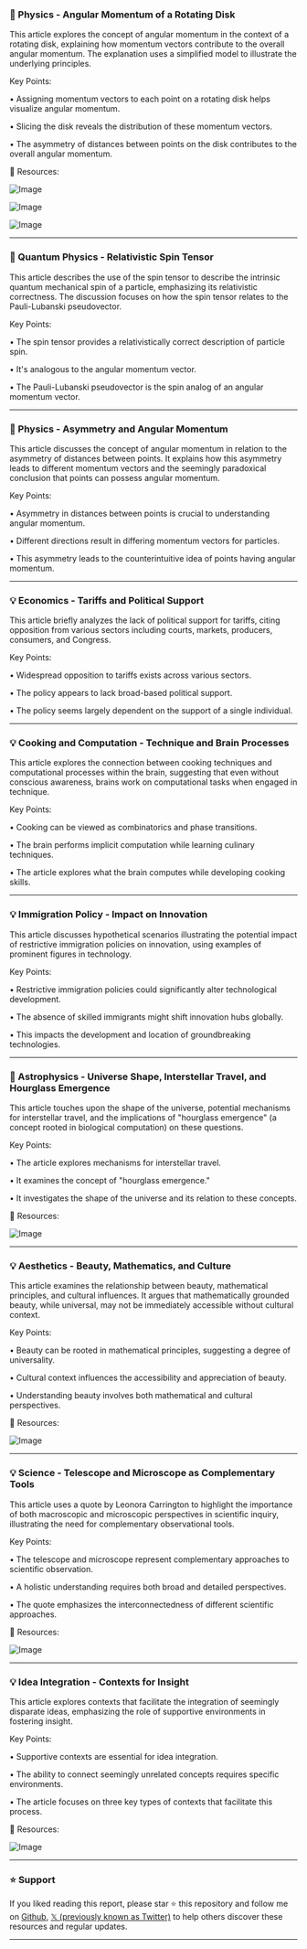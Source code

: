 ### 🤖 Physics - Angular Momentum of a Rotating Disk

This article explores the concept of angular momentum in the context of a rotating disk, explaining how momentum vectors contribute to the overall angular momentum.  The explanation uses a simplified model to illustrate the underlying principles.

Key Points:

• Assigning momentum vectors to each point on a rotating disk helps visualize angular momentum.


• Slicing the disk reveals the distribution of these momentum vectors.


• The asymmetry of distances between points on the disk contributes to the overall angular momentum.


🔗 Resources:

![Image](https://pbs.twimg.com/media/GsHXjCaXUAE3NJh?format=jpg&name=small)

![Image](https://pbs.twimg.com/media/GsHXn5SXoAAGRdr?format=png&name=small)

![Image](https://pbs.twimg.com/media/GsBuzCRXYAAhxm3?format=jpg&name=240x240)


---
### 🤖 Quantum Physics - Relativistic Spin Tensor

This article describes the use of the spin tensor to describe the intrinsic quantum mechanical spin of a particle, emphasizing its relativistic correctness.  The discussion focuses on how the spin tensor relates to the Pauli-Lubanski pseudovector.

Key Points:

• The spin tensor provides a relativistically correct description of particle spin.


• It's analogous to the angular momentum vector.


•  The Pauli-Lubanski pseudovector is the spin analog of an angular momentum vector.


---
### 🤖 Physics - Asymmetry and Angular Momentum

This article discusses the concept of angular momentum in relation to the asymmetry of distances between points. It explains how this asymmetry leads to different momentum vectors and the seemingly paradoxical conclusion that points can possess angular momentum.

Key Points:

•  Asymmetry in distances between points is crucial to understanding angular momentum.


• Different directions result in differing momentum vectors for particles.


• This asymmetry leads to the counterintuitive idea of points having angular momentum.


---
### 💡 Economics - Tariffs and Political Support

This article briefly analyzes the lack of political support for tariffs, citing opposition from various sectors including courts, markets, producers, consumers, and Congress.

Key Points:

• Widespread opposition to tariffs exists across various sectors.


•  The policy appears to lack broad-based political support.


•  The policy seems largely dependent on the support of a single individual.



---
### 💡 Cooking and Computation - Technique and Brain Processes

This article explores the connection between cooking techniques and computational processes within the brain, suggesting that even without conscious awareness, brains work on computational tasks when engaged in technique.

Key Points:

• Cooking can be viewed as combinatorics and phase transitions.


• The brain performs implicit computation while learning culinary techniques.


• The article explores what the brain computes while developing cooking skills.



---
### 💡 Immigration Policy - Impact on Innovation

This article discusses hypothetical scenarios illustrating the potential impact of restrictive immigration policies on innovation, using examples of prominent figures in technology.

Key Points:

• Restrictive immigration policies could significantly alter technological development.


• The absence of skilled immigrants might shift innovation hubs globally.


• This impacts the development and location of groundbreaking technologies.



---
### 🤖 Astrophysics - Universe Shape, Interstellar Travel, and Hourglass Emergence

This article touches upon the shape of the universe, potential mechanisms for interstellar travel, and the implications of "hourglass emergence" (a concept rooted in biological computation) on these questions.

Key Points:

• The article explores mechanisms for interstellar travel.


• It examines the concept of "hourglass emergence."


• It investigates the shape of the universe and its relation to these concepts.


🔗 Resources:

![Image](https://pbs.twimg.com/media/Grka7zHboAERqx0?format=jpg&name=small)


---
### 💡 Aesthetics - Beauty, Mathematics, and Culture

This article examines the relationship between beauty, mathematical principles, and cultural influences. It argues that mathematically grounded beauty, while universal, may not be immediately accessible without cultural context.

Key Points:

• Beauty can be rooted in mathematical principles, suggesting a degree of universality.


• Cultural context influences the accessibility and appreciation of beauty.


•  Understanding beauty involves both mathematical and cultural perspectives.

🔗 Resources:

![Image](https://pbs.twimg.com/media/GqGHQRqXwAEfBii?format=jpg&name=small)


---
### 💡 Science - Telescope and Microscope as Complementary Tools

This article uses a quote by Leonora Carrington to highlight the importance of both macroscopic and microscopic perspectives in scientific inquiry, illustrating the need for complementary observational tools.

Key Points:

•  The telescope and microscope represent complementary approaches to scientific observation.


•  A holistic understanding requires both broad and detailed perspectives.


•  The quote emphasizes the interconnectedness of different scientific approaches.

🔗 Resources:

![Image](https://pbs.twimg.com/media/GO9W-zDbsAAZRze?format=jpg&name=900x900)


---
### 💡 Idea Integration - Contexts for Insight

This article explores contexts that facilitate the integration of seemingly disparate ideas, emphasizing the role of supportive environments in fostering insight.

Key Points:

•  Supportive contexts are essential for idea integration.


•  The ability to connect seemingly unrelated concepts requires specific environments.


•  The article focuses on three key types of contexts that facilitate this process.


🔗 Resources:

![Image](https://pbs.twimg.com/media/GnAg143asAAH5ex?format=jpg&name=small)


---

### ⭐️ Support

If you liked reading this report, please star ⭐️ this repository and follow me on [Github](https://github.com/Drix10), [𝕏 (previously known as Twitter)](https://x.com/DRIX_10_) to help others discover these resources and regular updates.

---